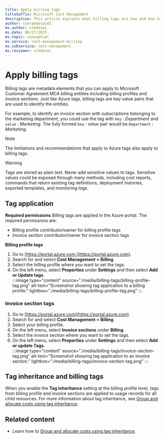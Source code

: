 ```yaml
---
title: Apply billing tags
titleSuffix: Microsoft Cost Management
description: This article explains what billing tags are how and how to apply them in Cost Management.
author: vikramdesai01
ms.author: vikdesai
ms.date: 06/27/2025
ms.topic: conceptual
ms.service: cost-management-billing
ms.subservice: cost-management
ms.reviewer: vikdesai
---
```



# Apply billing tags

Billing tags are metadata elements that you can apply to Microsoft Customer Agreement MCA billing entities including billing profiles and invoice sections. Just like Azure tags, billing tags are key-value pairs that are used to identify the entities.

For example, to identify an invoice section with subscriptions belonging to the marketing department, you could use the tag with `key` : *Department* and `value` : *Marketing*.  The fully formed `key` : *value* pair would be `Department` : *Marketing*.

> [!NOTE]
> The limitations and recommendations that apply to Azure tags also apply to billing tags.

> [!WARNING]
> Tags are stored as plain text. Never add sensitive values to tags. Sensitive values could be exposed through many methods, including cost reports, commands that return existing tag definitions, deployment histories, exported templates, and monitoring logs.

## Tag application

**Required permissions**
Billing tags are applied in the Azure portal. The required permissions are:

- Billing profile contributor/owner for billing profile tags
- Invoice section contributor/owner for invoice section tags

**Billing profile tags**

1. Go to [https://portal.azure.com.](https://portal.azure.com).
1. Search for and select **Cost Management + Billing**.
1. Select the billing profile where you want to set the tags.
1. On the left menu, select **Properties** under **Settings** and then select **Add or Update tags**.  
    :::image type="content" source="./media/billing-tags/billing-profile-tag.png" alt-text="Screenshot showing tag application to a billing profile." lightbox="./media/billing-tags/billing-profile-tag.png" :::

### Invoice section tags

1. Go to [https://portal.azure.com](https://portal.azure.com). 
1. Search for and select **Cost Management + Billing**.
1. Select your billing profile.
1. On the left menu, select **Invoice sections** under **Billing**.
1. Select the invoice section where you want to set the tags.
1. On the left menu, select **Properties** under **Settings** and then select **Add or update Tags**.  
    :::image type="content" source="./media/billing-tags/invoice-section-tag.png" alt-text="Screenshot showing tag application to an invoice section." lightbox="./media/billing-tags/invoice-section-tag.png" :::

## Tag inheritance and billing tags

When you enable the **Tag inheritance** setting at the billing profile level, tags from billing profile and invoice sections are applied to usage records for all child resources. For more information about tag inheritance, see [Group and allocate costs using tag inheritance](enable-tag-inheritance.md).

## Related content

- Learn how to [Group and allocate costs using tag inheritance](enable-tag-inheritance.md).

